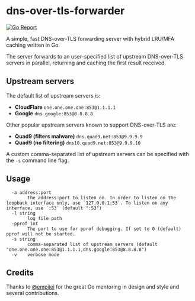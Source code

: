 # dns-over-tls-forwarder

[![Go Report](https://goreportcard.com/badge/github.com/mikispag/dns-over-tls-forwarder)](https://goreportcard.com/badge/github.com/mikispag/dns-over-tls-forwarder)

A simple, fast DNS-over-TLS forwarding server with hybrid LRU/MFA caching written in Go.

The server forwards to an user-specified list of upstream DNS-over-TLS servers in parallel, returning and caching the first result received.

## Upstream servers

The default list of upstream servers is:
  - **CloudFlare** `one.one.one.one:853@1.1.1.1`
  - **Google** `dns.google:853@8.8.8.8`

Other popular upstream servers known to support DNS-over-TLS are:
  - **Quad9 (filters malware)** `dns.quad9.net:853@9.9.9.9`
  - **Quad9 (no filtering)** `dns10.quad9.net:853@9.9.9.10`

A custom comma-separated list of upstream servers can be specified with the `-s` command line flag.

## Usage
```console
  -a address:port
    	the address:port to listen on. In order to listen on the loopback interface only, use `127.0.0.1:53`. To listen on any interface, use `:53` (default ":53")
  -l string
    	log file path
  -pprof int
    	The port to use for pprof debugging. If set to 0 (default) pprof will not be started.
  -s string
    	comma-separated list of upstream servers (default "one.one.one.one:853@1.1.1.1,dns.google:853@8.8.8.8")
  -v	verbose mode
```
## Credits

Thanks to [@empijei](https://github.com/empijei) for the great Go mentoring in design and style and several contributions.

